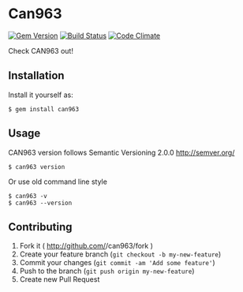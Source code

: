 # Can963

[![Gem Version](https://badge.fury.io/rb/can963.png)](http://badge.fury.io/rb/can963)
[![Build Status](https://travis-ci.org/ashphy/CAN963.png)](https://travis-ci.org/ashphy/CAN963)
[![Code Climate](https://codeclimate.com/github/ashphy/CAN963.png)](https://codeclimate.com/github/ashphy/CAN963)

Check CAN963 out!

## Installation

Install it yourself as:

    $ gem install can963

## Usage
CAN963 version follows Semantic Versioning 2.0.0 http://semver.org/

    $ can963 version

Or use old command line style

    $ can963 -v
    $ can963 --version

## Contributing

1. Fork it ( http://github.com/<my-github-username>/can963/fork )
2. Create your feature branch (`git checkout -b my-new-feature`)
3. Commit your changes (`git commit -am 'Add some feature'`)
4. Push to the branch (`git push origin my-new-feature`)
5. Create new Pull Request
